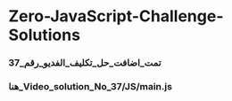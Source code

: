 # Zero-JavaScript-Challenge-Solutions

### تمت_اضافت_حل_تكليف_الفديو_رقم_37
### هنا_Video_solution_No_37/JS/main.js
